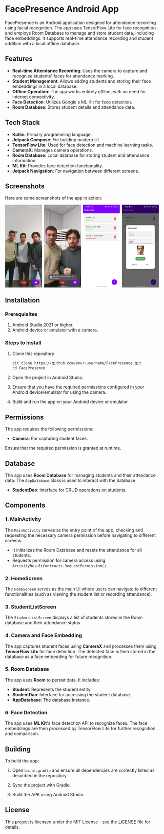 # FacePresence Android App

FacePresence is an Android application designed for attendance recording using facial recognition. The app uses TensorFlow Lite for face recognition and employs Room Database to manage and store student data, including face embeddings. It supports real-time attendance recording and student addition with a local offline database.

## Features

- **Real-time Attendance Recording**: Uses the camera to capture and recognize students' faces for attendance marking.
- **Student Management**: Allows adding students and storing their face embeddings in a local database.
- **Offline Operation**: The app works entirely offline, with no need for internet connectivity.
- **Face Detection**: Utilizes Google's ML Kit for face detection.
- **Room Database**: Stores student details and attendance data.

## Tech Stack

- **Kotlin**: Primary programming language.
- **Jetpack Compose**: For building modern UI.
- **TensorFlow Lite**: Used for face detection and machine learning tasks.
- **CameraX**: Manages camera operations.
- **Room Database**: Local database for storing student and attendance information.
- **ML Kit**: Provides face detection functionality.
- **Jetpack Navigation**: For navigation between different screens.

## Screenshots

Here are some screenshots of the app in action:

<div style="display: flex; justify-content: space-between;">
  <img src="Screenshots/1.jpg" width="24%" />
  <img src="Screenshots/4.jpg" width="24%" />
  <img src="Screenshots/2.jpg" width="24%" />
  <img src="Screenshots/3.jpg" width="24%" />
</div>

## Installation

### Prerequisites

1. Android Studio 2021 or higher.
2. Android device or emulator with a camera.

### Steps to Install

1. Clone this repository:

    ```bash
    git clone https://github.com/your-username/FacePresence.git
    cd FacePresence
    ```

2. Open the project in Android Studio.

3. Ensure that you have the required permissions configured in your Android device/emulator for using the camera.

4. Build and run the app on your Android device or emulator.

## Permissions

The app requires the following permissions:

- **Camera**: For capturing student faces.

Ensure that the required permission is granted at runtime.

## Database

The app uses **Room Database** for managing students and their attendance data. The `AppDatabase` class is used to interact with the database.

- **StudentDao**: Interface for CRUD operations on students.

## Components

### 1. MainActivity

The `MainActivity` serves as the entry point of the app, checking and requesting the necessary camera permission before navigating to different screens.

- It initializes the Room Database and resets the attendance for all students.
- Requests permission for camera access using `ActivityResultContracts.RequestPermission()`.

### 2. HomeScreen

The `HomeScreen` serves as the main UI where users can navigate to different functionalities (such as viewing the student list or recording attendance).

### 3. StudentListScreen

The `StudentListScreen` displays a list of students stored in the Room database and their attendance status.

### 4. Camera and Face Embedding

The app captures student faces using **CameraX** and processes them using **TensorFlow Lite** for face detection. The detected face is then stored in the database as a face embedding for future recognition.

### 5. Room Database

The app uses **Room** to persist data. It includes:

- **Student**: Represents the student entity.
- **StudentDao**: Interface for accessing the student database.
- **AppDatabase**: The database instance.

### 6. Face Detection

The app uses **ML Kit**'s face detection API to recognize faces. The face embeddings are then processed by TensorFlow Lite for further recognition and comparison.

## Building

To build the app:

1. Open `build.gradle` and ensure all dependencies are correctly listed as described in the repository.

2. Sync the project with Gradle.

3. Build the APK using Android Studio.

## License

This project is licensed under the MIT License - see the [LICENSE](LICENSE) file for details.
